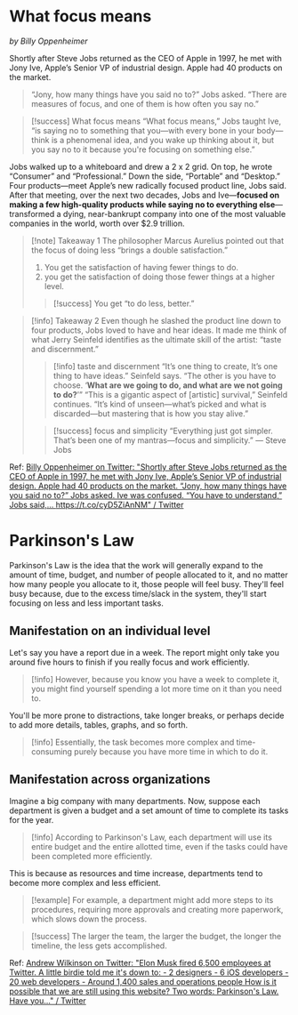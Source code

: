 # What focus means
*by Billy Oppenheimer*

Shortly after Steve Jobs returned as the CEO of Apple in 1997, he met with Jony Ive, Apple’s Senior VP of industrial design. Apple had 40 products on the market.

> “Jony, how many things have you said no to?” Jobs asked. “There are measures of focus, and one of them is how often you say no.”


> [!success] What focus means
> “What focus means,” Jobs taught Ive, “is saying no to something that you—with every bone in your body—think is a phenomenal idea, and you wake up thinking about it, but you say no to it because you're focusing on something else.” 

Jobs walked up to a whiteboard and drew a 2 x 2 grid. On top, he wrote “Consumer” and “Professional.” Down the side, “Portable” and “Desktop.” Four products—meet Apple’s new radically focused product line, Jobs said. After that meeting, over the next two decades, Jobs and Ive—**focused on making a few high-quality products while saying no to everything else**—transformed a dying, near-bankrupt company into one of the most valuable companies in the world, worth over $2.9 trillion. 

>[!note] Takeaway 1
>The philosopher Marcus Aurelius pointed out that the focus of doing less “brings a double satisfaction.” 
>1. You get the satisfaction of having fewer things to do. 
>2. you get the satisfaction of doing those fewer things at a higher level. 
>
> > [!success] 
> > You get “to do less, better.”
> > 

> [!info] Takeaway 2
> Even though he slashed the product line down to four products, Jobs loved to have and hear ideas. It made me think of what Jerry Seinfeld identifies as the ultimate skill of the artist: “taste and discernment.”
> > [!info] taste and discernment
> > “It’s one thing to create, It’s one thing to have ideas.” Seinfeld says. “The other is you have to choose. ‘**What are we going to do, and what are we not going to do?**’” “This is a gigantic aspect of \[artistic] survival,” Seinfeld continues. “It’s kind of unseen—what’s picked and what is discarded—but mastering that is how you stay alive.” 
> 
> > [!success] focus and simplicity
> > “Everything just got simpler. That’s been one of my mantras—focus and simplicity.” — Steve Jobs

Ref: [Billy Oppenheimer on Twitter: "Shortly after Steve Jobs returned as the CEO of Apple in 1997, he met with Jony Ive, Apple’s Senior VP of industrial design. Apple had 40 products on the market. “Jony, how many things have you said no to?” Jobs asked. Ive was confused. “You have to understand,” Jobs said,… https://t.co/cyD5ZiAnNM" / Twitter](https://twitter.com/bpoppenheimer/status/1672984810996875267)

# Parkinson's Law
Parkinson's Law is the idea that the work will generally expand to the amount of time, budget, and number of people allocated to it, and no matter how many people you allocate to it, those people will feel busy. They'll feel busy because, due to the excess time/slack in the system, they'll start focusing on less and less important tasks.

## Manifestation on an individual level
Let's say you have a report due in a week. The report might only take you around five hours to finish if you really focus and work efficiently. 
>[!info] 
>However, because you know you have a week to complete it, you might find yourself spending a lot more time on it than you need to.

You'll be more prone to distractions, take longer breaks, or perhaps decide to add more details, tables, graphs, and so forth. 

>[!info] Essentially, the task becomes more complex and time-consuming purely because you have more time in which to do it.

## Manifestation across organizations
Imagine a big company with many departments. Now, suppose each department is given a budget and a set amount of time to complete its tasks for the year. 
>[!info]
>According to Parkinson's Law, each department will use its entire budget and the entire allotted time, even if the tasks could have been completed more efficiently.

This is because as resources and time increase, departments tend to become more complex and less efficient.

>[!example]
>  For example, a department might add more steps to its procedures, requiring more approvals and creating more paperwork, which slows down the process.

>[!success]
>The larger the team, the larger the budget, the longer the timeline, the less gets accomplished.

Ref: [Andrew Wilkinson on Twitter: "Elon Musk fired 6,500 employees at Twitter. A little birdie told me it's down to: - 2 designers - 6 iOS developers - 20 web developers - Around 1,400 sales and operations people How is it possible that we are still using this website? Two words: Parkinson's Law. Have you…" / Twitter](https://twitter.com/awilkinson/status/1673099604345389056)
